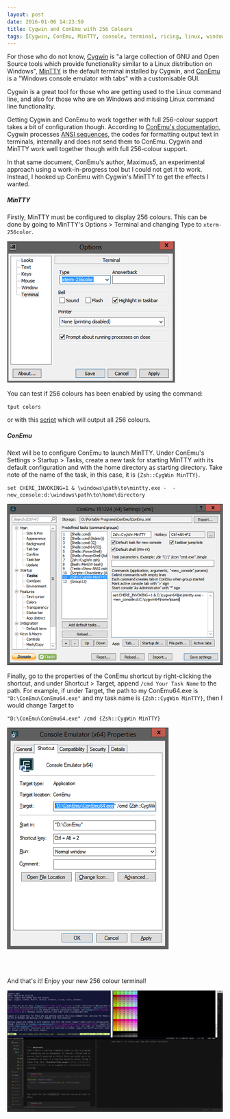 ```yaml
---
layout: post
date: 2016-01-06 14:23:59
title: Cygwin and ConEmu with 256 Colours
tags: [Cygwin, ConEmu, MinTTY, console, terminal, ricing, linux, windows]
---
```


For those who do not know, [Cygwin](https://www.cygwin.com/) is "a large collection of GNU and Open Source tools which provide functionality similar to a Linux distribution on Windows", [MinTTY](https://code.google.com/p/mintty/) is the default terminal installed by Cygwin, and [ConEmu](http://conemu.github.io/en/) is a "Windows console emulator with tabs" with a customisable GUI.

Cygwin is a great tool for those who are getting used to the Linux command line, and also for those who are on Windows and missing Linux command line functionality.

Getting Cygwin and ConEmu to work together with full 256-colour support takes a bit of configuration though. According to [ConEmu's documentation](http://conemu.github.io/en/CygwinAnsi.html), Cygwin processes [ANSI sequences](https://en.wikipedia.org/wiki/ANSI_escape_code), the codes for formatting output text in terminals, internally and does not send them to ConEmu. Cygwin and MinTTY work well together though with full 256-colour support.

In that same document, ConEmu's author, Maximus5, an experimental approach using a work-in-progress tool but I could not get it to work. Instead, I hooked up ConEmu with Cygwin's MinTTY to get the effects I wanted.


##### MinTTY
Firstly, MinTTY must be configured to display 256 colours. This can be done by going to MinTTY's Options > Terminal and changing Type to `xterm-256color`.

![MinTTY Options](../../../images/2016-01-06-options.png)

You can test if 256 colours has been enabled by using the command:

```
tput colors
```

or with this [script](https://github.com/ksami/dotfiles/blob/master/256colortest.py) which will output all 256 colours.


##### ConEmu
Next will be to configure ConEmu to launch MinTTY. Under ConEmu's Settings > Startup > Tasks, create a new task for starting MinTTY with its default configuration and with the home directory as starting directory. Take note of the name of the task, in this case, it is `{Zsh::CygWin MinTTY}`.

```
set CHERE_INVOKING=1 & \windows\path\to\mintty.exe -  -new_console:d:\windows\path\to\home\directory
```

![ConEmu settings](../../../images/2016-01-06-conemu-tasks.png)

Finally, go to the properties of the ConEmu shortcut by right-clicking the shortcut, and under Shortcut > Target, append `/cmd Your Task Name` to the path. For example, if under Target, the path to my ConEmu64.exe is `"D:\ConEmu\ConEmu64.exe"` and my task name is `{Zsh::CygWin MinTTY}`, then I would change Target to 

```
"D:\ConEmu\ConEmu64.exe" /cmd {Zsh::CygWin MinTTY}
```

![ConEmu properties](../../../images/2016-01-06-conemu-properties.png)

<br><br>

And that's it! Enjoy your new 256 colour terminal!

[![Desktop](../../../images/2016-01-06-desktop.png)](../../../images/2016-01-06-desktop.png)